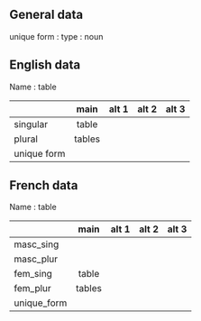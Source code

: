 ## General data

unique form :
type : noun

## English data

Name : table

|             |  main  | alt 1 | alt 2 | alt 3 |
| :---------- | :----: | :---: | :---: | ----- |
| singular    | table  |       |       |       |
| plural      | tables |       |       |       |
| unique form |        |       |       |       |

## French data

Name : table

|             |  main  | alt 1 | alt 2 | alt 3 |
| :---------- | :----: | :---: | :---: | :---: |
| masc_sing   |        |       |       |       |
| masc_plur   |        |       |       |       |
| fem_sing    | table  |       |       |       |
| fem_plur    | tables |       |       |       |
| unique_form |        |       |       |       |



